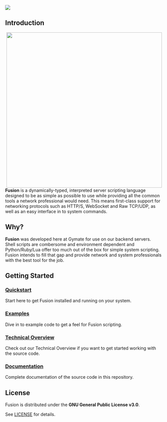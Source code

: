 ![](https://gymatemedia.s3.us-east-2.amazonaws.com/images/FusionBanner.png)

## Introduction

<img src="https://gymatemedia.s3.us-east-2.amazonaws.com/images/FusionExample01.png" width="500" align="right">

**Fusion** is a dynamically-typed, interpreted server scripting language designed to be as simple as possible to use while
providing
all the common tools a network professional would need. This means first-class support for networking protocols such as HTTP/S,
WebSocket and Raw TCP/UDP, as well as an easy interface in to system commands.

## Why?

**Fusion** was developed here at Gymate for use on our backend servers. Shell scripts are combersome
and environment dependent and Python/Ruby/Lua offer too much out of the box for simple system scripting. Fusion intends to
fill that gap and provide network and system professionals with the best tool for the job.

## Getting Started

### [Quickstart](markdown/QUICKSTART.md)

Start here to get Fusion installed and running on your system.

### [Examples](markdown/EXAMPLES.md)

Dive in to example code to get a feel for Fusion scripting.

### [Technical Overview](markdown/OVERVIEW.md)

Check out our Technical Overview if you want to get started working
with the source code.

### [Documentation](https://opensource.gymate.io/Fusion)

Complete documentation of the source code in this repository.

## License

Fusion is distributed under the **GNU General Public License v3.0**.

See [LICENSE](LICENSE) for details.